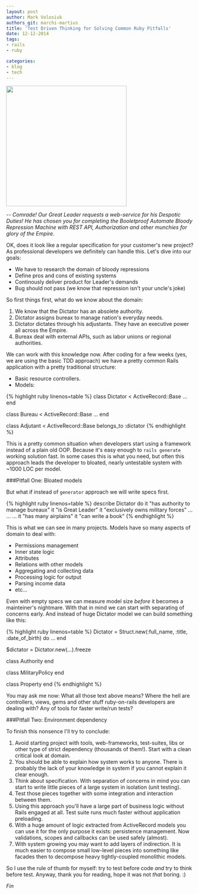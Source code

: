 ```yaml
---
layout: post
author: Mark Volosiuk
authors_git: marchi-martius
title: 'Test Driven Thinking for Solving Common Ruby Pitfalls'
date: 12-12-2014
tags:
- rails
- ruby

categories:
- blog
- tech
---
```


<img src="https://cloud.githubusercontent.com/assets/5908100/5414269/39fcdede-8226-11e4-838b-0916d9731d0d.jpg" class="left" style="margin-right: 1em;" width="324" />

*-- Comrade! Our Great Leader requests a web-service for his Despotic Duties!
He has chosen you for completing the Booletproof Automate Bloody Repression Machine
with REST API, Authorization and other munchies for glory of the Empire.*

OK, does it look like a regular specification for your customer's new project? As
professional developers we definitely can handle this. Let's dive into our goals:
* We have to research the domain of bloody repressions
* Define pros and cons of existing systems
* Continously deliver product for Leader's demands
* Bug should not pass (we know that repression isn't your uncle's joke)

<!--cut-->

So first things first, what do we know about the domain:

1. We know that the Dictator has an absolete authority.
2. Dictator assigns bureax to manage nation's everyday needs.
3. Dictator dictates through his adjustants. They have an executive power all across the 
Empire.
4. Bureax deal with external APIs, such as labor unions or regional authorities.

We can work with this knowledge now. After coding for a few weeks (yes, we are using
the basic TDD approach) we have a pretty common Rails application with a pretty traditional
structure:
* Basic resource controllers.
* Models:

{% highlight ruby linenos=table %}
class Dictator < ActiveRecord::Base
  ...
end

class Bureau < ActiveRecord::Base
  ...
end

class Adjutant < ActiveRecord::Base
  belongs_to :dictator
{% endhighlight %}

This is a pretty common situation when developers start using a framework instead of a 
plain old OOP. Because it's easy enough to `rails generate` working solution fast.
In some cases this is what you need, but often this approach leads the developer to
bloated, nearly untestable system with ~1000 LOC per model.

###Pitfall One: Bloated models

But what if instead of `generator` approach we will write specs first.

{% highlight ruby linenos=table %}
describe Dictator do
  it "has authority to manage bureaux"
  it "is Great Leader"
  it "exclusively owns military forces"
  ...
  ...
  ...
  it "has many airplains"
  it "can write a book"
{% endhighlight %}

This is what we can see in many projects. Models have so many aspects of domain to 
deal with:
* Permissions management
* Inner state logic
* Attributes
* Relations with other models
* Aggregating and collecting data
* Processing logic for output
* Parsing income data
* etc...

Even with empty specs we can measure model size *before* it becomes a mainteiner's
nightmare. With that in mind we can start with separating of concerns early. And
instead of huge Dictator model we can build something like this:

{% highlight ruby linenos=table %}
Dictator = Struct.new(:full_name, :title, :date_of_birth) do
  ...
end

$dictator = Dictator.new(...).freeze

class Authority
end

class MilitaryPolicy
end

class Property
end
{% endhighlight %}

You may ask me now: What all those text above means? Where the hell are controllers,
views, gems and other stuff ruby-on-rails developers are dealing with? Any of tools for
faster write/run tests?

###Pitfall Two: Environment dependency

To finish this nonsence I'll try to conclude:

1. Avoid starting project with tools, web-frameworks, test-suites, libs or other
type of strict dependency (thousands of them!). Start with a clean critical look at 
domain.
2. You should be able to explain how system works to anyone. There is probably the 
lack of your knowledge in system if you cannot explain it clear enough.
3. Think about specification. With separation of concerns in mind you can start to
write little pieces of a large system in isolation (unit testing).
4. Test those pieces together with some integration and interaction between them.
5. Using this approach you'll have a large part of business logic without Rails
engaged at all. Test suite runs much faster without application preloading.
6. With a huge amount of logic extracted from ActiveRecord models you can use it for
the only purpose it exists: persistence management. Now validations, scopes and
callbacks can be used safely (almost).
7. With system growing you may want to add layers of indirection. It is much
easier to compose small low-level pieces into something like facades then to decompose
heavy tightly-coupled monolithic models.

So I use the rule of thumb for myself: try to test before code *and* try to think
before test.
Anyway, thank you for reading, hope it was not _that_ boring. :)

*Fin*


